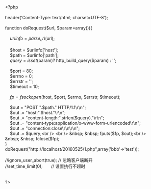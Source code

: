 &lt;?php<br />
<br />
header('Content-Type: text/html; charset=UTF-8');<br />
<br />
function doRequest($url, $param=array()){<br />
<br />
&nbsp; &nbsp; $urlinfo = parse_url($url);<br />
<br />
&nbsp; &nbsp; $host = $urlinfo['host'];<br />
&nbsp; &nbsp; $path = $urlinfo['path'];<br />
&nbsp; &nbsp; $query = isset($param)? http_build_query($param) : '';<br />
<br />
&nbsp; &nbsp; $port = 80;<br />
&nbsp; &nbsp; $errno = 0;<br />
&nbsp; &nbsp; $errstr = '';<br />
&nbsp; &nbsp; $timeout = 10;<br />
<br />
&nbsp; &nbsp; $fp = fsockopen($host, $port, $errno, $errstr, $timeout);<br />
<br />
&nbsp; &nbsp; $out = "POST ".$path." HTTP/1.1\r\n";<br />
&nbsp; &nbsp; $out .= "host:".$host."\r\n";<br />
&nbsp; &nbsp; $out .= "content-length:".strlen($query)."\r\n";<br />
&nbsp; &nbsp; $out .= "content-type:application/x-www-form-urlencoded\r\n";<br />
&nbsp; &nbsp; $out .= "connection:close\r\n\r\n";<br />
&nbsp; &nbsp; $out .= $query;<br />
<br />
&nbsp; &nbsp; fputs($fp, $out);<br />
&nbsp; &nbsp; fclose($fp);<br />
}<br />
doRequest("http://localhost/20160525/1.php",array('bbb'=&gt;'test'));<br />
<br />
//ignore_user_abort(true); // 忽略客户端断开 &nbsp;<br />
//set_time_limit(0); &nbsp; &nbsp; &nbsp; // 设置执行不超时 &nbsp;<br />
<br />
<br />
?&gt;<br />
<div style="white-space:nowrap;">
	<br />
</div>